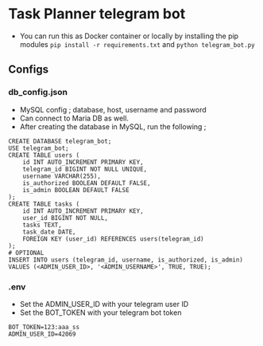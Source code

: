 # Task Planner telegram bot

* You can run this as Docker container or locally by installing the pip modules `pip install -r requirements.txt` and `python telegram_bot.py`

## Configs

### db_config.json
* MySQL config ; database, host, username and password
* Can connect to Maria DB as well.
* After creating the database in MySQL, run the following ;
```
CREATE DATABASE telegram_bot;
USE telegram_bot;
CREATE TABLE users (
    id INT AUTO_INCREMENT PRIMARY KEY,
    telegram_id BIGINT NOT NULL UNIQUE,
    username VARCHAR(255),
    is_authorized BOOLEAN DEFAULT FALSE,
    is_admin BOOLEAN DEFAULT FALSE
);
CREATE TABLE tasks (
    id INT AUTO_INCREMENT PRIMARY KEY,
    user_id BIGINT NOT NULL,
    tasks TEXT,
    task_date DATE,
    FOREIGN KEY (user_id) REFERENCES users(telegram_id)
);
# OPTIONAL
INSERT INTO users (telegram_id, username, is_authorized, is_admin) VALUES (<ADMIN_USER_ID>, '<ADMIN_USERNAME>', TRUE, TRUE);
```

### .env
* Set the ADMIN_USER_ID with your telegram user ID
* Set the BOT_TOKEN with your telegram bot token
```
BOT_TOKEN=123:aaa_ss
ADMIN_USER_ID=42069
```
